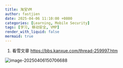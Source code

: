 ```yaml
---
title: 淘宝VM
author: fastjien
date: 2025-04-06 11:10:00 +0800
categories: [Learning, Mobile Security]
tags: [学习, 移动安全, VMP]
render_with_liquid: false
mermaid: true
---
```


1. 看雪文章
  https://bbs.kanxue.com/thread-259997.htm
  
  ![image-20250406150706688](https://joe-data.oss-cn-hangzhou.aliyuncs.com/uPic/2025-04-06/image-20250406150706688.png)
